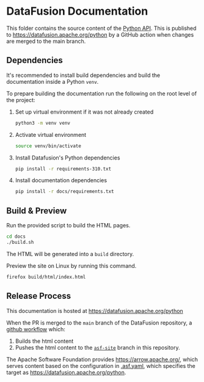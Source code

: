 <!---
  Licensed to the Apache Software Foundation (ASF) under one
  or more contributor license agreements.  See the NOTICE file
  distributed with this work for additional information
  regarding copyright ownership.  The ASF licenses this file
  to you under the Apache License, Version 2.0 (the
  "License"); you may not use this file except in compliance
  with the License.  You may obtain a copy of the License at

    http://www.apache.org/licenses/LICENSE-2.0

  Unless required by applicable law or agreed to in writing,
  software distributed under the License is distributed on an
  "AS IS" BASIS, WITHOUT WARRANTIES OR CONDITIONS OF ANY
  KIND, either express or implied.  See the License for the
  specific language governing permissions and limitations
  under the License.
-->

# DataFusion Documentation

This folder contains the source content of the [Python API](./source/api).
This is published to https://datafusion.apache.org/python by a GitHub action
when changes are merged to the main branch.

## Dependencies

It's recommended to install build dependencies and build the documentation
inside a Python `venv`.

To prepare building the documentation run the following on the root level of the project:

1. Set up virtual environment if it was not already created
   ```bash
   python3 -m venv venv
   ```
1. Activate virtual environment
    ```bash
    source venv/bin/activate
    ```
1. Install Datafusion's Python dependencies
    ```bash
    pip install -r requirements-310.txt
    ```
1. Install documentation dependencies
    ```bash
    pip install -r docs/requirements.txt
    ```

## Build & Preview

Run the provided script to build the HTML pages.

```bash
cd docs
./build.sh
```

The HTML will be generated into a `build` directory.

Preview the site on Linux by running this command.

```bash
firefox build/html/index.html
```

## Release Process

This documentation is hosted at https://datafusion.apache.org/python

When the PR is merged to the `main` branch of the DataFusion
repository, a [github workflow](https://github.com/apache/datafusion-python/blob/main/.github/workflows/docs.yaml) which:

1. Builds the html content
2. Pushes the html content to the [`asf-site`](https://github.com/apache/datafusion-python/tree/asf-site) branch in this repository.

The Apache Software Foundation provides https://arrow.apache.org/,
which serves content based on the configuration in
[.asf.yaml](https://github.com/apache/datafusion-python/blob/main/.asf.yaml),
which specifies the target as https://datafusion.apache.org/python.
